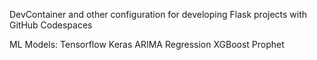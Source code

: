 DevContainer and other configuration for developing Flask projects
with GitHub Codespaces

ML Models:
Tensorflow Keras
ARIMA Regression
XGBoost
Prophet
